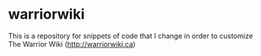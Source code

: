 warriorwiki
===========

This is a repository for snippets of code that I change in order to customize The Warrior Wiki (http://warriorwiki.ca)
